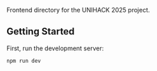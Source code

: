 Frontend directory for the UNIHACK 2025 project.

## Getting Started

First, run the development server:

```bash
npm run dev
```
